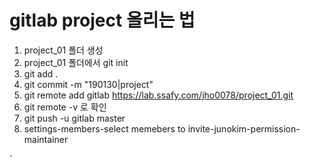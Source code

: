 # gitlab project 올리는 법



1. project_01 폴더 생성
2. project_01 폴더에서 git init
3. git add .
4. git commit -m "190130|project"
5. git remote add gitlab https://lab.ssafy.com/jho0078/project_01.git
6. git remote -v 로 확인
7. git push -u gitlab master
8. settings-members-select memebers to invite-junokim-permission-maintainer

`

